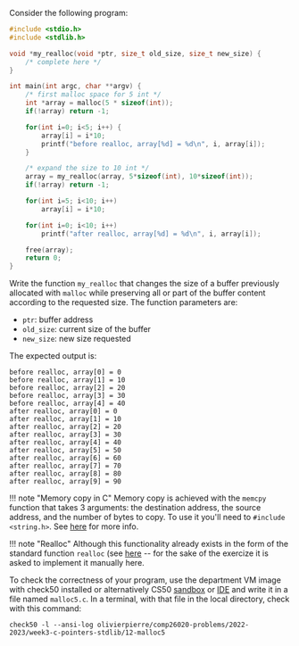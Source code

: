 Consider the following program:
```c
#include <stdio.h>
#include <stdlib.h>

void *my_realloc(void *ptr, size_t old_size, size_t new_size) {
    /* complete here */
}

int main(int argc, char **argv) {
    /* first malloc space for 5 int */
    int *array = malloc(5 * sizeof(int));
    if(!array) return -1;

    for(int i=0; i<5; i++) {
        array[i] = i*10;
        printf("before realloc, array[%d] = %d\n", i, array[i]);
    }

    /* expand the size to 10 int */
    array = my_realloc(array, 5*sizeof(int), 10*sizeof(int));
    if(!array) return -1;

    for(int i=5; i<10; i++)
        array[i] = i*10;

    for(int i=0; i<10; i++)
        printf("after realloc, array[%d] = %d\n", i, array[i]);

    free(array);
    return 0;
}
```

Write the function `my_realloc` that changes the size of a buffer previously
allocated with `malloc` while preserving all or part of the buffer content
according to the requested size. The function parameters are:
- `ptr`: buffer address
- `old_size`: current size of the buffer
- `new_size`: new size requested

The expected output is:

```shell
before realloc, array[0] = 0
before realloc, array[1] = 10
before realloc, array[2] = 20
before realloc, array[3] = 30
before realloc, array[4] = 40
after realloc, array[0] = 0
after realloc, array[1] = 10
after realloc, array[2] = 20
after realloc, array[3] = 30
after realloc, array[4] = 40
after realloc, array[5] = 50
after realloc, array[6] = 60
after realloc, array[7] = 70
after realloc, array[8] = 80
after realloc, array[9] = 90
```

!!! note "Memory copy in C"
    Memory copy is achieved with the `memcpy` function that takes 3 arguments:
    the destination address, the source address, and the number of bytes to
    copy. To use it you'll need to `#include <string.h>`. See
    [here](https://man7.org/linux/man-pages/man3/memcpy.3.html) for more info.

!!! note "Realloc"
    Although this functionality already exists in the form of the standard
    function `realloc` (see
    [here](https://man7.org/linux/man-pages/man3/realloc.3.html) -- for the
    sake of the exercize it is asked to implement it manually here.

To check the correctness of your program, use the department VM image with check50 installed or alternatively CS50 [sandbox](sandbox.cs50.io)
or [IDE](ide.cs50.io) and write it in a file named `malloc5.c`. In a terminal,
with that file in the local directory, check with this command:
```shell
check50 -l --ansi-log olivierpierre/comp26020-problems/2022-2023/week3-c-pointers-stdlib/12-malloc5
```
